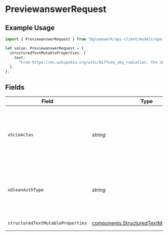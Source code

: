 # PreviewanswerRequest

## Example Usage

```typescript
import { PreviewanswerRequest } from "@gleanwork/api-client/models/operations";

let value: PreviewanswerRequest = {
  structuredTextMutableProperties: {
    text:
      "From https://en.wikipedia.org/wiki/Diffuse_sky_radiation, the sky is blue because blue light is more strongly scattered than longer-wavelength light.",
  },
};
```

## Fields

| Field                                                                                                                    | Type                                                                                                                     | Required                                                                                                                 | Description                                                                                                              |
| ------------------------------------------------------------------------------------------------------------------------ | ------------------------------------------------------------------------------------------------------------------------ | ------------------------------------------------------------------------------------------------------------------------ | ------------------------------------------------------------------------------------------------------------------------ |
| `xScioActas`                                                                                                             | *string*                                                                                                                 | :heavy_minus_sign:                                                                                                       | Email address of a user on whose behalf the request is intended to be made (should be non-empty only for global tokens). |
| `xGleanAuthType`                                                                                                         | *string*                                                                                                                 | :heavy_minus_sign:                                                                                                       | Auth type being used to access the endpoint (should be non-empty only for global tokens).                                |
| `structuredTextMutableProperties`                                                                                        | [components.StructuredTextMutableProperties](../../models/components/structuredtextmutableproperties.md)                 | :heavy_check_mark:                                                                                                       | PreviewAnswer request                                                                                                    |